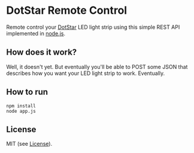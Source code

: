 DotStar Remote Control
======================

Remote control your [DotStar][0] LED light strip using this simple REST API
implemented in [node.js][1].


## How does it work?

Well, it doesn't yet. But eventually you'll be able to POST some JSON that
describes how you want your LED light strip to work. Eventually.


## How to run

    npm install
    node app.js


## License

MIT (see [License](LICENSE)).



[0]: https://learn.adafruit.com/adafruit-dotstar-leds/overview
[1]: https://nodejs.org
